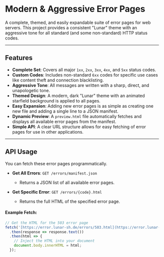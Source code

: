 # Modern & Aggressive Error Pages

A complete, themed, and easily expandable suite of error pages for web servers. This project provides a consistent "Lunar" theme with an aggressive tone for all standard (and some non-standard) HTTP status codes.

---

## Features

* **Complete Set**: Covers all major `1xx`, `2xx`, `3xx`, `4xx`, and `5xx` status codes.
* **Custom Codes**: Includes non-standard `6xx` codes for specific use cases like content theft and connection blacklisting.
* **Aggressive Tone**: All messages are written with a sharp, direct, and unapologetic tone.
* **Themed Design**: A modern, dark "Lunar" theme with an animated starfield background is applied to all pages.
* **Easy Expansion**: Adding new error pages is as simple as creating one new file and adding a single line to a JSON manifest.
* **Dynamic Preview**: A `preview.html` file automatically fetches and displays all available error pages from the manifest.
* **Simple API**: A clear URL structure allows for easy fetching of error pages for use in other applications.

---

## API Usage

You can fetch these error pages programmatically.

* **Get All Errors**: `GET /errors/manifest.json`
    * Returns a JSON list of all available error pages.

* **Get Specific Error**: `GET /errors/{code}.html`
    * Returns the full HTML of the specified error page.

#### Example Fetch:
```javascript
// Get the HTML for the 503 error page
fetch('[https://error.lunar-sh.de/errors/503.html](https://error.lunar-sh.de/errors/503.html)')
  .then(response => response.text())
  .then(html => {
    // Inject the HTML into your document
    document.body.innerHTML = html;
  });